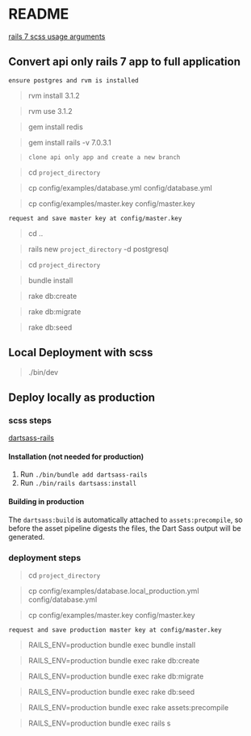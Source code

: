 # README

[rails 7 scss usage arguments](https://stackoverflow.com/questions/71231622/idiomatic-sass-processing-in-rails-7/71236590#71236590)


## Convert api only rails 7 app to full application

`ensure postgres and rvm is installed`

> rvm install 3.1.2

> rvm use 3.1.2

> gem install redis

> gem install rails -v 7.0.3.1

> `clone api only app and create a new branch`

> cd `project_directory`

> cp config/examples/database.yml config/database.yml

> cp config/examples/master.key config/master.key

`request and save master key at config/master.key`

> cd ..

> rails new `project_directory` -d postgresql

> cd `project_directory`

> bundle install

> rake db:create

> rake db:migrate

> rake db:seed


## Local Deployment with scss

> ./bin/dev


## Deploy locally as production

### scss steps

[dartsass-rails](https://github.com/rails/dartsass-rails/blob/main/README.md)

#### Installation (not needed for production)

1. Run `./bin/bundle add dartsass-rails`
2. Run `./bin/rails dartsass:install`

#### Building in production

The `dartsass:build` is automatically attached to `assets:precompile`, so before the asset pipeline digests the files, the Dart Sass output will be generated.




### deployment steps


> cd `project_directory`

> cp config/examples/database.local_production.yml config/database.yml

> cp config/examples/master.key config/master.key

`request and save production master key at config/master.key`


> RAILS_ENV=production bundle exec bundle install

> RAILS_ENV=production bundle exec rake db:create

> RAILS_ENV=production bundle exec rake db:migrate

> RAILS_ENV=production bundle exec rake db:seed

> RAILS_ENV=production bundle exec rake assets:precompile

> RAILS_ENV=production bundle exec rails s

